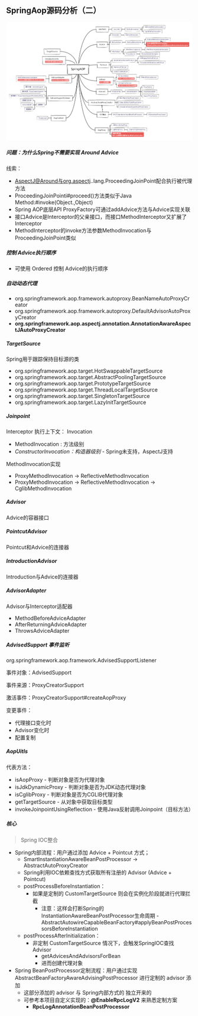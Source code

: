 ## SpringAop源码分析（二）



![SpringAOP](./assets/SpringAOP.png)

##### 问题：为什么Spring不需要实现 Around Advice

线索：

- AspectJ@Around与org.aspectj..lang.ProceedingJoinPoint配合执行被代理方法
- ProceedingJoinPointi#proceed()方法类似于Java Method:#invoke(Object.,Object)
- Spring AOP底层API ProxyFactory可通过addAdvice方法与Advice实现关联
- 接口Advice是Interceptor的父亲接口，而接口Methodlnterceptor又扩展了Interceptor
- MethodInterceptor的invoke方法参数MethodInvocation与ProceedingJoinPoint类似



##### 控制 Advice执行顺序

- 可使用 Ordered 控制 Advice的执行顺序



##### 自动动态代理

- org.springframework.aop.framework.autoproxy.BeanNameAutoProxyCreator
- org.springframework.aop.framework.autoproxy.DefaultAdvisorAutoProxyCreator
- **org.springframework.aop.aspectj.annotation.AnnotationAwareAspectJAutoProxyCreator**



##### TargetSource

Spring用于跟踪保持目标源的类

- org.springframework.aop.target.HotSwappableTargetSource
- org.springframework.aop.target.AbstractPoolingTargetSource
- org.springframework.aop.target.PrototypeTargetSource
- org.springframework.aop.target.ThreadLocalTargetSource
- org.springframework.aop.target.SingletonTargetSource
- org.springframework.aop.target.LazyInitTargetSource



##### Joinpoint

Interceptor 执行上下文： Invocation

- MethodInvocation : 方法级别
- *ConstructorInvocation：构造器级别* - Spring未支持，AspectJ支持

MethodInvocation实现

- ProxyMethodInvocation -> ReflectiveMethodInvocation
- ProxyMethodInvocation -> ReflectiveMethodInvocation -> CglibMethodInvocation



##### Advisor

Advice的容器接口



##### PointcutAdvisor

Pointcut和Advice的连接器



##### IntroductionAdvisor

Introduction与Advice的连接器



##### AdvisorAdapter

Advisor与Interceptor适配器

- MethodBeforeAdviceAdapter
- AfterReturningAdviceAdapter
- ThrowsAdviceAdapter



##### AdvisedSupport 事件监听

org.springframework.aop.framework.AdvisedSupportListener

事件对象：AdvisedSupport

事件来源：ProxyCreatorSupport

激活事件：ProxyCreatorSupport#createAopProxy

变更事件：

- 代理接口变化时
- Advisor变化时
- 配置复制



##### AopUitls

代表方法：

- isAopProxy - 判断对象是否为代理对象
- isJdkDynamicProxy - 判断对象是否为JDK动态代理对象
- isCglibProxy - 判断对象是否为CGLIB代理对象
- getTargetSource - 从对象中获取目标类型
- invokeJoinpointUsingReflection - 使用Java反射调用Joinpoint（目标方法）



##### 核心

> Spring IOC整合

- Spring内部流程：用户通过添加 Advice + Pointcut 方式；
  - SmartInstantiationAwareBeanPostProcessor -> AbstractAutoProxyCreator
  - Spring利用IOC依赖查找方式获取所有注册的 Advisor (Advice + Pointcut)
  - postProcessBeforeInstantiation：
    - 如果是定制的 CustomTargetSource 则会在实例化阶段就进行代理拦截 
      - 注意：这样会打断Spring的InstantiationAwareBeanPostProcessor生命周期 - AbstractAutowireCapableBeanFactory#applyBeanPostProcessorsBeforeInstantiation
  - postProcessAfterInitialization：
    - 非定制 CustomTargetSource  情况下，会触发SpringIOC查找Advisor
      - getAdvicesAndAdvisorsForBean
      - 进而创建代理对象
- Spring BeanPostProcessor定制流程：用户通过实现 AbstractBeanFactoryAwareAdvisingPostProcessor 进行定制的 advisor 添加
  - 这部分添加的 advisor 与 Spring内部方式的 独立开来的
  - 可参考本项目自定义实现的：**@EnableRpcLogV2** 来熟悉定制方案
    - **RpcLogAnnotationBeanPostProcessor**

